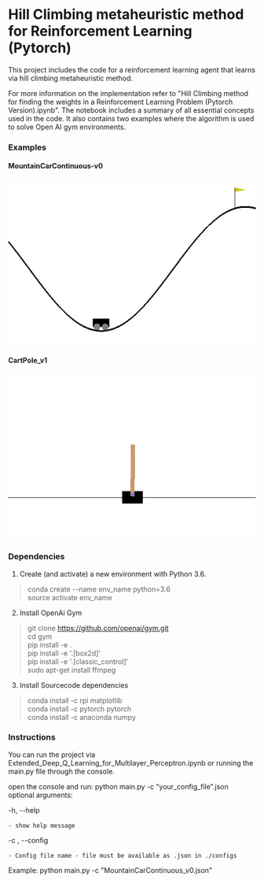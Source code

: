 # Hill Climbing metaheuristic method for Reinforcement Learning (Pytorch)

This project includes the code for a reinforcement learning agent that learns via hill climbing metaheuristic method. 

For more information on the implementation refer to "Hill Climbing method for finding the weights in a Reinforcement Learning Problem (Pytorch Version).ipynb". The notebook includes a summary of all essential concepts used in the code. It also contains two examples where the algorithm is used to solve Open AI gym environments.

### Examples


[//]: # (Image References)

[image1]: https://raw.githubusercontent.com/cpow-89/Hill-Climbing-metaheuristic-method-for-Reinforcement-Learning-Pytorch-/master/images/MountainCarContinuous-v0.gif "Trained Agents1"

#### MountainCarContinuous-v0

![Trained Agents1][image1]

[image2]: https://raw.githubusercontent.com/cpow-89/Hill-Climbing-metaheuristic-method-for-Reinforcement-Learning-Pytorch-/master/images/CartPole_v1.gif "Trained Agents2"

#### CartPole_v1

![Trained Agents2][image2]

### Dependencies

1. Create (and activate) a new environment with Python 3.6.

> conda create --name env_name python=3.6<br>
> source activate env_name

2. Install OpenAi Gym

> git clone https://github.com/openai/gym.git<br>
> cd gym<br>
> pip install -e .<br>
> pip install -e '.[box2d]'<br>
> pip install -e '.[classic_control]'<br>
> sudo apt-get install ffmpeg<br>

3. Install Sourcecode dependencies

> conda install -c rpi matplotlib <br>
> conda install -c pytorch pytorch <br>
> conda install -c anaconda numpy <br>

### Instructions

You can run the project via Extended_Deep_Q_Learning_for_Multilayer_Perceptron.ipynb or running the main.py file through the console.



open the console and run: python main.py -c "your_config_file".json 
optional arguments:

-h, --help

    - show help message
    
-c , --config

    - Config file name - file must be available as .json in ./configs
    
Example: python main.py -c "MountainCarContinuous_v0.json" 

